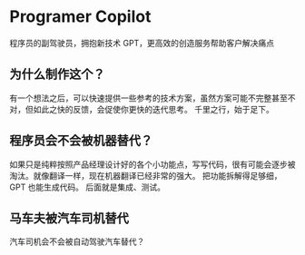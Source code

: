 # Programer Copilot
程序员的副驾驶员，拥抱新技术 GPT，更高效的创造服务帮助客户解决痛点

## 为什么制作这个？
有一个想法之后，可以快速提供一些参考的技术方案，虽然方案可能不完整甚至不对，但如此之快的反馈，会促使你更快的迭代思考。
千里之行，始于足下。

## 程序员会不会被机器替代？
如果只是纯粹按照产品经理设计好的各个小功能点，写写代码，很有可能会逐步被淘汰。就像翻译一样，现在机器翻译已经非常的强大。
把功能拆解得足够细，GPT 也能生成代码。 后面就是集成、测试。

## 马车夫被汽车司机替代
汽车司机会不会被自动驾驶汽车替代？

